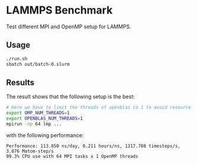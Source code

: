 # LAMMPS Benchmark
Test different MPI and OpenMP setup for LAMMPS.

## Usage

```bash
./run.sh
sbatch out/batch-0.slurm
```

## Results

The result shows that the following setup is the best:

```bash
# Here we have to limit the threads of openblas to 1 to avoid resource limit
export OMP_NUM_THREADS=1
export OPENBLAS_NUM_THREADS=1
mpirun -np 64 lmp ...
```

with the following performance:

```
Performance: 113.850 ns/day, 0.211 hours/ns, 1317.708 timesteps/s, 3.076 Matom-step/s
99.3% CPU use with 64 MPI tasks x 1 OpenMP threads
```